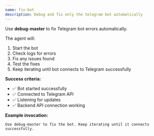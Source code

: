 ```yaml
---
name: fix-bot
description: Debug and fix only the telegram bot automatically
---
```


Use **debug-master** to fix Telegram bot errors automatically.

The agent will:
1. Start the bot
2. Check logs for errors
3. Fix any issues found
4. Test the fixes
5. Keep iterating until bot connects to Telegram successfully

**Success criteria:**
- ✅ Bot started successfully
- ✅ Connected to Telegram API
- ✅ Listening for updates
- ✅ Backend API connection working

**Example invocation:**
```
Use debug-master to fix the bot. Keep iterating until it connects successfully.
```
